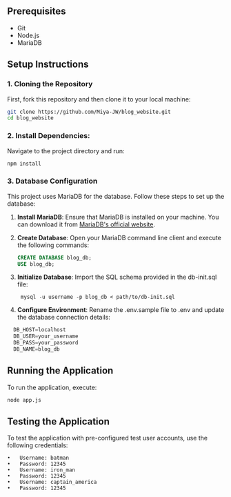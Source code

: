 ## Prerequisites

- Git
- Node.js
- MariaDB 

## Setup Instructions

### 1. Cloning the Repository

First, fork this repository and then clone it to your local machine:

```bash
git clone https://github.com/Miya-JW/blog_website.git
cd blog_website
```

### 2.	Install Dependencies:

Navigate to the project directory and run:
```bash
npm install
```

### 3. Database Configuration

This project uses MariaDB for the database. Follow these steps to set up the database:

1. **Install MariaDB**: Ensure that MariaDB is installed on your machine. You can download it from [MariaDB's official website](https://mariadb.org/download/).

2. **Create Database**:
   Open your MariaDB command line client and execute the following commands:
   ```sql
   CREATE DATABASE blog_db;
   USE blog_db;
   ```

3. **Initialize Database**:
   Import the SQL schema provided in the db-init.sql file:
   ```spl 
    mysql -u username -p blog_db < path/to/db-init.sql
   ```

4. **Configure Environment**:
   Rename the .env.sample file to .env and update the database connection details:
  ```sql
    DB_HOST=localhost
    DB_USER=your_username
    DB_PASS=your_password
    DB_NAME=blog_db
  ```


## Running the Application
To run the application, execute:
```bash
node app.js
```

## Testing the Application

To test the application with pre-configured test user accounts, use the following credentials:

	•	Username: batman
	•	Password: 12345
	•	Username: iron_man
	•	Password: 12345
    •	Username: captain_america
	•	Password: 12345



